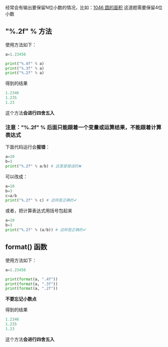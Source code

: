 经常会有输出要保留N位小数的情况，比如：[1046 圆的面积](https://oj.xuyue.cc/problem/1046) 这道题需要保留4位小数

## "%.2f" % 方法

使用方法如下：

```py
a=1.23456

print("%.4f" % a)
print("%.3f" % a)
print("%.2f" % a)
```

得到的结果

```py
1.2346
1.235
1.23
```

这个方法**会进行四舍五入**

### 注意："%.2f" % 后面只能跟着一个变量或运算结果，不能跟着计算表达式

下面代码运行会**报错**：

```py
a=10
b=3
print("%.2f" % a/b) # 这里是错误的❌
```

可以改成：

```py
a=10
b=3
c=a/b
print("%.2f" % c) # 这样是正确的✔
```

或者，把计算表达式用括号包起来

```py
a=10
b=3
print("%.2f" % (a/b)) # 这样是正确的✔
```

## format() 函数

使用方法如下：

```py
a=1.23456

print(format(a, ".4f"))
print(format(a, ".3f"))
print(format(a, ".2f"))
```

**不要忘记小数点**

得到的结果

```py
1.2346
1.235
1.23
```

这个方法**会进行四舍五入**

